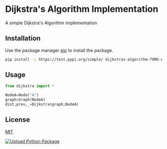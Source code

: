 # Dijkstra's Algorithm Implementation

A simple Dijkstra's Algorithm implementation

## Installation

Use the package manager [pip](https://pip.pypa.io/en/stable/) to install the package.

```bash
pip install -i https://test.pypi.org/simple/ dijkstras-algorithm-TOMG-A
```

## Usage

```python
from dijkstra import *

NodeA=Node("A")
graph=Graph(NodeA)
dist,prev,_=Dijkstra(graph,NodeA)
```

## License

[MIT]([https://choosealicense.com/licenses/mit/](https://github.com/TOMG-A/DijkstrasAlgorithm/blob/main/LICENSE))

[![Upload Python Package](https://github.com/TOMG-A/DijkstrasAlgorithm/actions/workflows/python-publish.yml/badge.svg)](https://github.com/TOMG-A/DijkstrasAlgorithm/actions/workflows/python-publish.yml)
